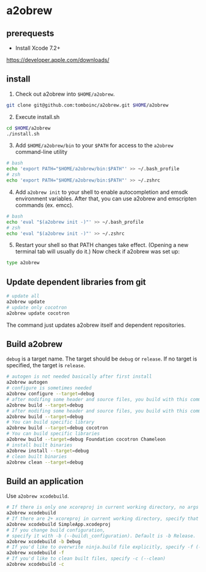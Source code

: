 # a2obrew

## prerequests

- Install Xcode 7.2+

https://developer.apple.com/downloads/

## install

1. Check out a2obrew into `$HOME/a2obrew`.

```sh
git clone git@github.com:tomboinc/a2obrew.git $HOME/a2obrew
```

2. Execute install.sh

```sh
cd $HOME/a2obrew
./install.sh
```

3. Add `$HOME/a2obrew/bin` to your `$PATH` for access to the `a2obrew` command-line utility

```sh
# bash
echo 'export PATH="$HOME/a2obrew/bin:$PATH"' >> ~/.bash_profile
# zsh
echo 'export PATH="$HOME/a2obrew/bin:$PATH"' >> ~/.zshrc
```

4. Add `a2obrew init` to your shell to enable autocompletion and emsdk environment variables. After that, you can use a2obrew and emscripten commands (ex. emcc).

```sh
# bash
echo 'eval "$(a2obrew init -)"' >> ~/.bash_profile
# zsh
echo 'eval "$(a2obrew init -)"' >> ~/.zshrc
```

5. Restart your shell so that PATH changes take effect. (Opening a new
  terminal tab will usually do it.) Now check if a2obrew was set up:

```sh
type a2obrew
```

## Update dependent libraries from git

```sh
# update all
a2obrew update
# update only cocotron
a2obrew update cocotron
```

The command just updates a2obrew itself and dependent repositories.

## Build a2obrew

`debug` is a target name. The target should be `debug` or `release`. If no target is specified, the target is `release`.


```sh
# autogen is not needed basically after first install
a2obrew autogen
# configure is sometimes needed
a2obrew configure --target=debug
# after modifing some header and source files, you build with this command
a2obrew build --target=debug
# after modifing some header and source files, you build with this command
a2obrew build --target=debug
# You can build specific library
a2obrew build --target=debug cocotron
# You can build specific libraries
a2obrew build --target=debug Foundation cocotron Chameleon
# install built binaries
a2obrew install --target=debug
# clean built binaries
a2obrew clean --target=debug
```

## Build an application

Use `a2obrew xcodebuild`.

```sh
# If there is only one xcoreproj in current working directory, no args needed
a2obrew xcodebuild
# If there are 2+ xcoreproj in current working directory, specify that
a2obrew xcodebuild SimpleApp.xcodeproj
# If you change build configuration,
# specify it with -b (--build\_configuration). Default is -b Release.
a2obrew xcodebuild -b Debug
# If you'd like to overwrite ninja.build file explicitly, specify -f (--force)
a2obrew xcodebuild -f
# If you'd like to clean built files, specify -c (--clean)
a2obrew xcodebuild -c
```
